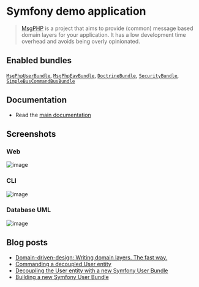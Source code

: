 # Symfony demo application

> [MsgPHP](https://msgphp.github.io/) is a project that aims to provide (common) message based domain layers for your application. It has a low development time overhead and avoids being overly opinionated.

## Enabled bundles

[`MsgPhpUserBundle`](https://github.com/msgphp/user-bundle), [`MsgPhpEavBundle`](https://github.com/msgphp/eav-bundle),
[`DoctrineBundle`](https://github.com/doctrine/DoctrineBundle), [`SecurityBundle`](https://github.com/symfony/security-bundle),
[`SimpleBusCommandBusBundle`](https://github.com/SimpleBus/SymfonyBridge)

## Documentation

- Read the [main documentation](https://msgphp.github.io/docs)

## Screenshots

### Web
![image](https://user-images.githubusercontent.com/1047696/37556485-29ac757c-29f7-11e8-857f-473a4efac189.png)

### CLI
![image](https://user-images.githubusercontent.com/1047696/37556509-802f98e8-29f7-11e8-9ccd-6112a9bedfb5.png)

### Database UML
![image](https://user-images.githubusercontent.com/1047696/37556527-e7ead33a-29f7-11e8-84bd-0a4f0c64c871.png)

## Blog posts

- [Domain-driven-design: Writing domain layers. The fast way.](https://medium.com/@ro0NL/domain-driven-design-writing-domain-layers-the-fast-way-60ef87399374)
- [Commanding a decoupled User entity](https://medium.com/@ro0NL/commanding-a-decoupled-user-entity-aee8723c43e5)
- [Decoupling the User entity with a new Symfony User Bundle](https://medium.com/@ro0NL/decoupling-the-user-entity-with-a-new-symfony-user-bundle-7d2d5d85bdf9)
- [Building a new Symfony User Bundle](https://medium.com/@ro0NL/building-a-new-symfony-user-bundle-b4fe5a9d9d80)
